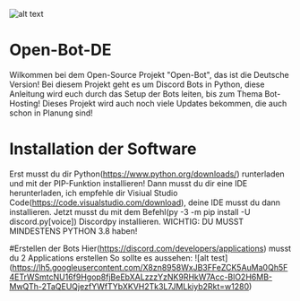 ![alt text](https://lh5.googleusercontent.com/CGS2yO1QFLVWLntidtqmtEHnFrwANFy_ehN95129PWOByLkvX8YjRKz8_iqmto6phrZcE7PDZsGkTE1Ze1NJVsdlC8bk9vx0nhUTEDS1DCKWKYLw6cNsAdWsGudD26-fTg=w1280)

# Open-Bot-DE
Wilkommen bei dem Open-Source Projekt "Open-Bot", das ist die Deutsche Version!
Bei diesem Projekt geht es um Discord Bots in Python, diese Anleitung wird euch durch das Setup der Bots leiten, bis zum Thema Bot-Hosting!
Dieses Projekt wird auch noch viele Updates bekommen, die auch schon in Planung sind!

# Installation der Software
Erst musst du dir Python(https://www.python.org/downloads/) runterladen und mit der PIP-Funktion installieren!
Dann musst du dir eine IDE herunterladen, ich empfehle dir Visiual Studio Code(https://code.visualstudio.com/download), deine IDE musst du dann 
installieren.
Jetzt musst du mit dem Befehl(py -3 -m pip install -U discord.py[voice]) Discordpy installieren.
WICHTIG: DU MUSST MINDESTENS PYTHON 3.8 haben!

#Erstellen der Bots
Hier(https://discord.com/developers/applications) musst du 2 Applications erstellen
So sollte es aussehen: 
![alt test]
(https://lh5.googleusercontent.com/X8zn8958WxJB3FFeZCK5AuMa0Qh5F4ETrWSmtcNU16f9Hgop8fjBeEbXALzzzYzNK9RHkW7Acc-BlO2H6MB-MwQTh-2TaQEUQjezfYWfTYbXKVH2Tk3L7JMLkiyb2Rkt=w1280)


